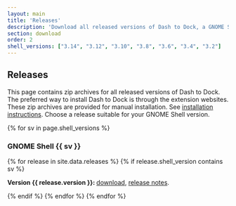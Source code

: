```yaml
---
layout: main
title: 'Releases'
description: 'Download all released versions of Dash to Dock, a GNOME Shell extension.'
section: download
order: 2
shell_versions: ["3.14", "3.12", "3.10", "3.8", "3.6", "3.4", "3.2"]
---
```


## Releases

This page contains zip archives for all released versions of Dash to Dock. The preferred way to install Dash to Dock is through the extension websites. These zip archives are provided for manual installation. See [installation instructions](./download.html). Choose a release suitable for your GNOME Shell version. 

{% for sv in page.shell_versions %}
<a name="{{sv}}"></a>
### GNOME Shell {{ sv }}
{% for release in site.data.releases %}
{% if release.shell_version contains sv %}
<p><strong>Version {{ release.version }}: </strong><a href="{{ release.zip_url }}" onClick="ga('send', 'event', 'Release', 'Download', 'v{{release.version}}');">download</a>,
<a href="./changelog.html#v{{ release.version }}">release notes</a>.
</p>
<!--<ul>
{% for rn in release.notes %}
<li>{{ rn }}</li>
{% endfor %}
</ul>-->
{% endif %}
{% endfor %}
{% endfor %}

